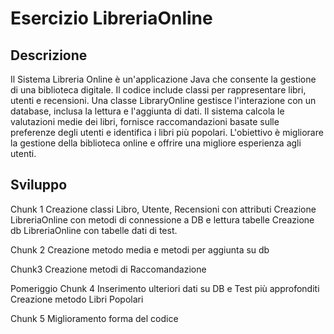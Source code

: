 # Esercizio LibreriaOnline

## Descrizione

Il Sistema Libreria Online è un'applicazione Java che consente la gestione di una biblioteca digitale. Il codice include classi per rappresentare libri, utenti e recensioni. Una classe LibraryOnline gestisce l'interazione con un database, inclusa la lettura e l'aggiunta di dati. Il sistema calcola le valutazioni medie dei libri, fornisce raccomandazioni basate sulle preferenze degli utenti e identifica i libri più popolari. L'obiettivo è migliorare la gestione della biblioteca online e offrire una migliore esperienza agli utenti.


## Sviluppo

Chunk 1
	Creazione classi Libro, Utente, Recensioni con attributi
	Creazione LibreriaOnline con metodi di connessione a DB e lettura tabelle
	Creazione db LibreriaOnline con tabelle dati di test.
	
Chunk 2
	Creazione metodo media e metodi per aggiunta su db
	
Chunk3
	Creazione metodi di Raccomandazione

Pomeriggio
Chunk 4
	Inserimento ulteriori dati su DB e Test più approfonditi
	Creazione metodo Libri Popolari

 Chunk 5
   Miglioramento forma del codice
